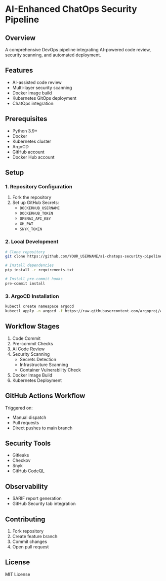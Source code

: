 # AI-Enhanced ChatOps Security Pipeline

## Overview

A comprehensive DevOps pipeline integrating AI-powered code review, security scanning, and automated deployment.

## Features

- AI-assisted code review
- Multi-layer security scanning
- Docker image build
- Kubernetes GitOps deployment
- ChatOps integration

## Prerequisites

- Python 3.9+
- Docker
- Kubernetes cluster
- ArgoCD
- GitHub account
- Docker Hub account

## Setup

### 1. Repository Configuration

1. Fork the repository
2. Set up GitHub Secrets:
   - `DOCKERHUB_USERNAME`
   - `DOCKERHUB_TOKEN`
   - `OPENAI_API_KEY`
   - `GH_PAT`
   - `SNYK_TOKEN`

### 2. Local Development

```bash
# Clone repository
git clone https://github.com/YOUR_USERNAME/ai-chatops-security-pipeline.git

# Install dependencies
pip install -r requirements.txt

# Install pre-commit hooks
pre-commit install
```

### 3. ArgoCD Installation

```bash
kubectl create namespace argocd
kubectl apply -n argocd -f https://raw.githubusercontent.com/argoproj/argo-cd/stable/manifests/install.yaml
```

## Workflow Stages

1. Code Commit
2. Pre-commit Checks
3. AI Code Review
4. Security Scanning
   - Secrets Detection
   - Infrastructure Scanning
   - Container Vulnerability Check
5. Docker Image Build
6. Kubernetes Deployment

## GitHub Actions Workflow

Triggered on:

- Manual dispatch
- Pull requests
- Direct pushes to main branch

## Security Tools

- Gitleaks
- Checkov
- Snyk
- GitHub CodeQL

## Observability

- SARIF report generation
- GitHub Security tab integration

## Contributing

1. Fork repository
2. Create feature branch
3. Commit changes
4. Open pull request

## License

MIT License
